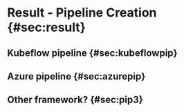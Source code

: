 
# Result - Pipeline Creation {#sec:result}

## Kubeflow pipeline {#sec:kubeflowpip}

## Azure pipeline {#sec:azurepip}

## Other framework? {#sec:pip3}
